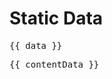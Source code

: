 # Static Data

<script setup lang="ts">
import { data } from './basic.data.mjs'
import { data as contentData } from './contentLoader.data.js'
</script>

<pre id="basic">{{ data }}</pre>

<pre id="content">{{ contentData }}</pre>
